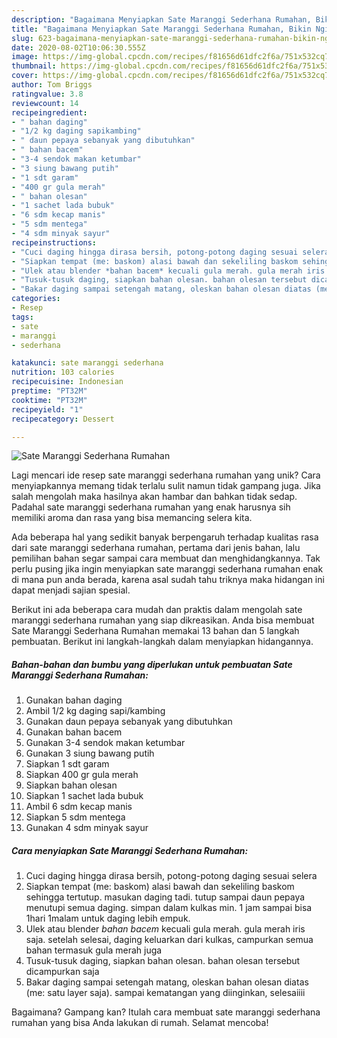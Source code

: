 ```yaml
---
description: "Bagaimana Menyiapkan Sate Maranggi Sederhana Rumahan, Bikin Ngiler"
title: "Bagaimana Menyiapkan Sate Maranggi Sederhana Rumahan, Bikin Ngiler"
slug: 623-bagaimana-menyiapkan-sate-maranggi-sederhana-rumahan-bikin-ngiler
date: 2020-08-02T10:06:30.555Z
image: https://img-global.cpcdn.com/recipes/f81656d61dfc2f6a/751x532cq70/sate-maranggi-sederhana-rumahan-foto-resep-utama.jpg
thumbnail: https://img-global.cpcdn.com/recipes/f81656d61dfc2f6a/751x532cq70/sate-maranggi-sederhana-rumahan-foto-resep-utama.jpg
cover: https://img-global.cpcdn.com/recipes/f81656d61dfc2f6a/751x532cq70/sate-maranggi-sederhana-rumahan-foto-resep-utama.jpg
author: Tom Briggs
ratingvalue: 3.8
reviewcount: 14
recipeingredient:
- " bahan daging"
- "1/2 kg daging sapikambing"
- " daun pepaya sebanyak yang dibutuhkan"
- " bahan bacem"
- "3-4 sendok makan ketumbar"
- "3 siung bawang putih"
- "1 sdt garam"
- "400 gr gula merah"
- " bahan olesan"
- "1 sachet lada bubuk"
- "6 sdm kecap manis"
- "5 sdm mentega"
- "4 sdm minyak sayur"
recipeinstructions:
- "Cuci daging hingga dirasa bersih, potong-potong daging sesuai selera"
- "Siapkan tempat (me: baskom) alasi bawah dan sekeliling baskom sehingga tertutup. masukan daging tadi. tutup sampai daun pepaya menutupi semua daging. simpan dalam kulkas min. 1 jam sampai bisa 1hari 1malam untuk daging lebih empuk."
- "Ulek atau blender *bahan bacem* kecuali gula merah. gula merah iris saja. setelah selesai, daging keluarkan dari kulkas, campurkan semua bahan termasuk gula merah juga"
- "Tusuk-tusuk daging, siapkan bahan olesan. bahan olesan tersebut dicampurkan saja"
- "Bakar daging sampai setengah matang, oleskan bahan olesan diatas (me: satu layer saja). sampai kematangan yang diinginkan, selesaiiii"
categories:
- Resep
tags:
- sate
- maranggi
- sederhana

katakunci: sate maranggi sederhana 
nutrition: 103 calories
recipecuisine: Indonesian
preptime: "PT32M"
cooktime: "PT32M"
recipeyield: "1"
recipecategory: Dessert

---
```



![Sate Maranggi Sederhana Rumahan](https://img-global.cpcdn.com/recipes/f81656d61dfc2f6a/751x532cq70/sate-maranggi-sederhana-rumahan-foto-resep-utama.jpg)

Lagi mencari ide resep sate maranggi sederhana rumahan yang unik? Cara menyiapkannya memang tidak terlalu sulit namun tidak gampang juga. Jika salah mengolah maka hasilnya akan hambar dan bahkan tidak sedap. Padahal sate maranggi sederhana rumahan yang enak harusnya sih memiliki aroma dan rasa yang bisa memancing selera kita.



Ada beberapa hal yang sedikit banyak berpengaruh terhadap kualitas rasa dari sate maranggi sederhana rumahan, pertama dari jenis bahan, lalu pemilihan bahan segar sampai cara membuat dan menghidangkannya. Tak perlu pusing jika ingin menyiapkan sate maranggi sederhana rumahan enak di mana pun anda berada, karena asal sudah tahu triknya maka hidangan ini dapat menjadi sajian spesial.


Berikut ini ada beberapa cara mudah dan praktis dalam mengolah sate maranggi sederhana rumahan yang siap dikreasikan. Anda bisa membuat Sate Maranggi Sederhana Rumahan memakai 13 bahan dan 5 langkah pembuatan. Berikut ini langkah-langkah dalam menyiapkan hidangannya.

<!--inarticleads1-->

##### Bahan-bahan dan bumbu yang diperlukan untuk pembuatan Sate Maranggi Sederhana Rumahan:

1. Gunakan  bahan daging
1. Ambil 1/2 kg daging sapi/kambing
1. Gunakan  daun pepaya sebanyak yang dibutuhkan
1. Gunakan  bahan bacem
1. Gunakan 3-4 sendok makan ketumbar
1. Gunakan 3 siung bawang putih
1. Siapkan 1 sdt garam
1. Siapkan 400 gr gula merah
1. Siapkan  bahan olesan
1. Siapkan 1 sachet lada bubuk
1. Ambil 6 sdm kecap manis
1. Siapkan 5 sdm mentega
1. Gunakan 4 sdm minyak sayur




<!--inarticleads2-->

##### Cara menyiapkan Sate Maranggi Sederhana Rumahan:

1. Cuci daging hingga dirasa bersih, potong-potong daging sesuai selera
1. Siapkan tempat (me: baskom) alasi bawah dan sekeliling baskom sehingga tertutup. masukan daging tadi. tutup sampai daun pepaya menutupi semua daging. simpan dalam kulkas min. 1 jam sampai bisa 1hari 1malam untuk daging lebih empuk.
1. Ulek atau blender *bahan bacem* kecuali gula merah. gula merah iris saja. setelah selesai, daging keluarkan dari kulkas, campurkan semua bahan termasuk gula merah juga
1. Tusuk-tusuk daging, siapkan bahan olesan. bahan olesan tersebut dicampurkan saja
1. Bakar daging sampai setengah matang, oleskan bahan olesan diatas (me: satu layer saja). sampai kematangan yang diinginkan, selesaiiii




Bagaimana? Gampang kan? Itulah cara membuat sate maranggi sederhana rumahan yang bisa Anda lakukan di rumah. Selamat mencoba!
